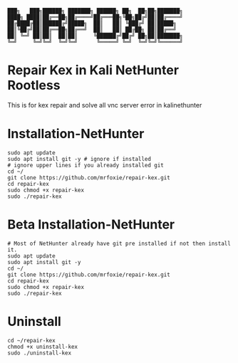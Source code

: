 ```
███╗   ███╗██████╗ ███████╗ ██████╗ ██╗  ██╗██╗███████╗
████╗ ████║██╔══██╗██╔════╝██╔═══██╗╚██╗██╔╝██║██╔════╝
██╔████╔██║██████╔╝█████╗  ██║   ██║ ╚███╔╝ ██║█████╗  
██║╚██╔╝██║██╔══██╗██╔══╝  ██║   ██║ ██╔██╗ ██║██╔══╝  
██║ ╚═╝ ██║██║  ██║██║     ╚██████╔╝██╔╝ ██╗██║███████╗
╚═╝     ╚═╝╚═╝  ╚═╝╚═╝      ╚═════╝ ╚═╝  ╚═╝╚═╝╚══════╝
```
# Repair Kex in Kali NetHunter Rootless 
This is for kex repair and solve all vnc server error in kalinethunter

# Installation-NetHunter
```
sudo apt update 
sudo apt install git -y # ignore if installed
# ignore upper lines if you already installed git
cd ~/
git clone https://github.com/mrfoxie/repair-kex.git
cd repair-kex
sudo chmod +x repair-kex
sudo ./repair-kex
```

# Beta Installation-NetHunter
```
# Most of NetHunter already have git pre installed if not then install it.
sudo apt update
sudo apt install git -y
cd ~/
git clone https://github.com/mrfoxie/repair-kex.git
cd repair-kex
sudo chmod +x repair-kex
sudo ./repair-kex
```

# Uninstall
```
cd ~/repair-kex
chmod +x uninstall-kex
sudo ./uninstall-kex
```
